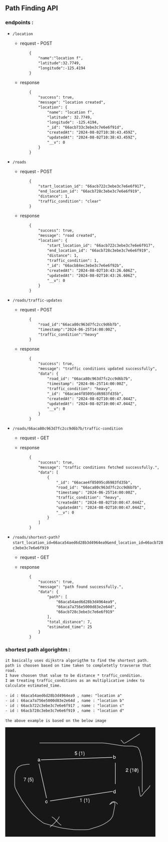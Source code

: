 ## Path Finding API

### endpoints :

- `/location`
    - request - POST
        ```
            {
                "name":"location f",
                "latitude":32.7749,
                "longitude":-125.4194
            }    
        ```
    - response 
        ```
            {
                "success": true,
                "message": "location created",
                "location": {
                    "name": "location f",
                    "latitude": 32.7749,
                    "longitude": -125.4194,
                    "_id": "66acb733c3ebe3c7e6e6f91d",
                    "createdAt": "2024-08-02T10:38:43.459Z",
                    "updatedAt": "2024-08-02T10:38:43.459Z",
                    "__v": 0
                }
            }
        ```

- `/roads`
    - request - POST
        ```
            {
                "start_location_id": "66acb722c3ebe3c7e6e6f917",
                "end_location_id": "66acb728c3ebe3c7e6e6f919",
                "distance": 1,
                "traffic_condition": "clear"
            }    
        ```
    - response 
        ```
            {
                "success": true,
                "message": "road created",
                "location": {
                    "start_location_id": "66acb722c3ebe3c7e6e6f917",
                    "end_location_id": "66acb728c3ebe3c7e6e6f919",
                    "distance": 1,
                    "traffic_condition": 1,
                    "_id": "66acb84ec3ebe3c7e6e6f92b",
                    "createdAt": "2024-08-02T10:43:26.606Z",
                    "updatedAt": "2024-08-02T10:43:26.606Z",
                    "__v": 0
                }
            }
        ```

- `/roads/traffic-updates`
    - request - POST
        ```
            {
                "road_id":"66aca80c963d7fc2cc9d6b7b",
                "timestamp":"2024-06-25T14:00:00Z",
                "traffic_condition":"heavy"
            }   
        ```
    - response 
        ```
            {
                "success": true,
                "message": "traffic conditions updated successfully",
                "data": {
                    "road_id": "66aca80c963d7fc2cc9d6b7b",
                    "timestamp": "2024-06-25T14:00:00Z",
                    "traffic_condition": "heavy",
                    "_id": "66acae4f85095cd6983fd35b",
                    "createdAt": "2024-08-02T10:00:47.044Z",
                    "updatedAt": "2024-08-02T10:00:47.044Z",
                    "__v": 0
                }
            }
        ```

- `/roads/66aca80c963d7fc2cc9d6b7b/traffic-condition`
    - request - GET   

    - response 
        ```
            {
                "success": true,
                "message": "traffic conditions fetched successfully.",
                "data": [
                    {
                        "_id": "66acae4f85095cd6983fd35b",
                        "road_id": "66aca80c963d7fc2cc9d6b7b",
                        "timestamp": "2024-06-25T14:00:00Z",
                        "traffic_condition": "heavy",
                        "createdAt": "2024-08-02T10:00:47.044Z",
                        "updatedAt": "2024-08-02T10:00:47.044Z",
                        "__v": 0
                    }
                ]
            }
        ```

- `/roads/shortest-path?start_location_id=66aca54aed6d28b3d4964ea9&end_location_id=66acb728c3ebe3c7e6e6f919`
    - request - GET   

    - response 
        ```
            {
                "success": true,
                "message": "path found successfully.",
                "data": {
                    "path": [
                        "66aca54aed6d28b3d4964ea9",
                        "66aca7a756e5000d83e2e64d",
                        "66acb728c3ebe3c7e6e6f919"
                    ],
                    "total_distance": 7,
                    "estimated_time": 25
                }
            }
        ```


### shortest path algorightm : 
    it basically uses dijkstra algorigthm to find the shortest path.
    path is choosen based on time taken to completetly travserse that road.
    I have choosen that value to be distance * traffic_condition.
    I am treating traffic_conditions as an multiplicative index to calculate estimated_time.
    
    - id : 66aca54aed6d28b3d4964ea9 , name: "location a"
    - id : 66aca7a756e5000d83e2e64d , name : "location b"
    - id : 66acb722c3ebe3c7e6e6f917 , name : "location c"
    - id : 66acb728c3ebe3c7e6e6f919 , name : "location d"

    the above example is based on the below image

    
![Alt text](image.png "a title")    